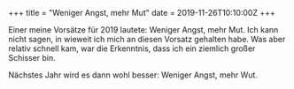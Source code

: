+++
title = "Weniger Angst, mehr Mut"
date = 2019-11-26T10:10:00Z
+++

Einer meine Vorsätze für 2019 lautete: Weniger Angst, mehr Mut. Ich kann nicht sagen, in wieweit ich mich an diesen Vorsatz gehalten habe. Was aber relativ schnell kam, war die Erkenntnis, dass ich ein ziemlich großer Schisser bin.

Nächstes Jahr wird es dann wohl besser: Weniger Angst, mehr Wut.